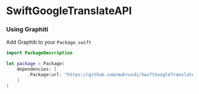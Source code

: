 # SwiftGoogleTranslateAPI

### Using Graphiti

Add Graphiti to your `Package.swift`

```swift
import PackageDescription

let package = Package(
    dependencies: [
        .Package(url: "https://github.com/muhrusdi/SwiftGoogleTranslateAPI.git", majorVersion: 0, minor: 1)
    ]
)
```
